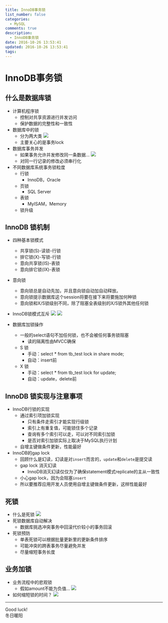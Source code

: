 ```yaml
---
title: InnoDB事务锁
list_number: false
categories:
  - MySQL
comments: true
description:
  - InnoDB事务锁
date: 2016-10-26 13:53:41
updated: 2016-10-26 13:53:41
tags:
---
```

# InnoDB事务锁

## 什么是数据库锁
- 计算机程序锁
  - 控制对共享资源进行并发访问
  - 保护数据的完整性和一致性
- 数据库中的锁
  - 分为两大类
  ![](http://ocaw8wyva.bkt.clouddn.com/markdown-img-paste-20161026135913863.png)
  - 主要关心的是事务lock
- 数据库事务并发
  - 如果事务允许并发修改同一条数据...
  ![](http://ocaw8wyva.bkt.clouddn.com/markdown-img-paste-20161026140540523.png)
  - 对同一行记录的修改必须串行化
- 不同数据库系统事务锁粒度
  - 行锁
    - InnoDB，Oracle
  - 页锁
    - SQL Server
  - 表锁
    - MyISAM，Memory
  - 锁升级

## InnoDB 锁机制
- 四种基本锁模式
  - 共享锁(S)-读锁-行锁
  - 排它锁(X)-写锁-行锁
  - 意向共享锁(IS)-表锁
  - 意向排它锁(IX)-表锁  

- 意向锁
  - 意向锁总是自动先加，并且意向锁自动加自动释放。
  - 意向锁提示数据库这个session将要在接下来将要施加何种锁
  - 意向锁和X/S锁级别不同，除了阻塞全表级别的X/S锁外其他任何锁

- InnoDB锁模式互斥
![](http://ocaw8wyva.bkt.clouddn.com/markdown-img-paste-20161026161805186.png)
![](http://ocaw8wyva.bkt.clouddn.com/markdown-img-paste-20161026162258493.png)

- 数据库加锁操作
  - 一般的select语句不加任何锁，也不会被任何事务锁阻塞
    - 读的隔离性由MVCC确保
  - S 锁
    - 手动：select * from tb_test lock in share mode;
    - 自动：insert前
  - X 锁
    - 手动：select * from tb_test lock for update;
    - 自动：update，delete前

## InnoDB 锁实现与注意事项
- InnoDB行锁的实现
  - 通过索引项加锁实现
    - 只有条件走索引才能实现行级锁
    - 索引上有重复值，可能锁住多个记录
    - 查询有多个索引可以走，可以对不同索引加锁
    - 是否对索引加锁实际上取决于MySQL执行计划
  - 自增主键做条件更新，性能最好
- InnoDB的gap lock
  - 回顾什么是幻读，幻读是对`insert`而言的，`update`和`delete`是提交读
  - gap lock 消灭幻读
    - InnoDB消灭幻读仅仅为了确保statement模式replicate的主从一致性
  - 小心gap lock，因为会阻塞`insert`
  - 所以要推荐应用开发人员使用自增主键做条件更新，这样性能最好

## 死锁
- 什么是死锁
  ![](http://ocaw8wyva.bkt.clouddn.com/markdown-img-paste-20161026163610705.png)
- 死锁数据库自动解决
  - 数据库挑选冲突事务中回滚代价较小的事务回滚
- 死锁预防
  - 单表死锁可以根据批量更新里的更新条件排序
  - 可能冲突的跨表事务尽量避免并发
  - 尽量缩短事务长度

## 业务加锁
- 业务流程中的悲观锁
  - 假如amount不能为负值...
  ![](http://ocaw8wyva.bkt.clouddn.com/markdown-img-paste-20161026163950398.png)
- 如何缩短锁的时间？
  ![](http://ocaw8wyva.bkt.clouddn.com/markdown-img-paste-20161026164057949.png)


----
Good luck!  
冬日暖阳
